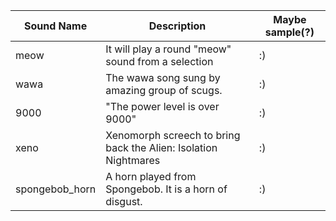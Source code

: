 | Sound Name | Description | Maybe sample(?) | 
| -------- | ------- | ------- |
| meow | It will play a round "meow" sound from a selection | :) |
| wawa | The wawa song sung by amazing group of scugs. | :) |
| 9000 | "The power level is over 9000" | :) |
| xeno | Xenomorph screech to bring back the Alien: Isolation Nightmares | :) |
| spongebob_horn | A horn played from Spongebob. It is a horn of disgust.  | :) |


